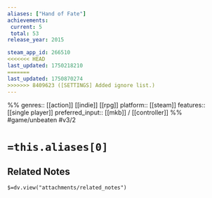 ```yaml
---
aliases: ["Hand of Fate"]
achievements:
 current: 5
 total: 53
release_year: 2015

steam_app_id: 266510
<<<<<<< HEAD
last_updated: 1750218210
=======
last_updated: 1750870274
>>>>>>> 8409623 ([SETTINGS] Added ignore list.)
---
```

%%
genres:: [[action]] [[indie]] [[rpg]]
platform:: [[steam]]
features:: [[single player]]
preferred_input:: [[mkb]] / [[controller]]
%%
#game/unbeaten
#v3/2

# `=this.aliases[0]`
## Related Notes
`$=dv.view("attachments/related_notes")`
